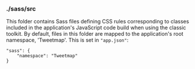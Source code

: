 ### ./sass/src

This folder contains Sass files defining CSS rules corresponding to classes
included in the application's JavaScript code build when using the classic toolkit.
By default, files in this folder are mapped to the application's root namespace, 'Tweetmap'.
This is set in `"app.json"`:

    "sass": {
        "namespace": "Tweetmap"
    }
